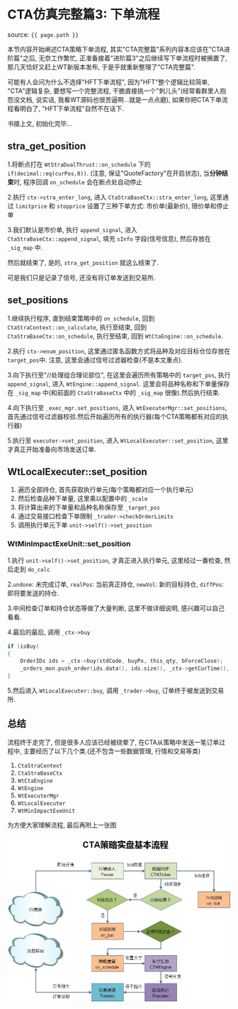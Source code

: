 # CTA仿真完整篇3: 下单流程

source: `{{ page.path }}`

本节内容开始阐述CTA策略下单流程, 其实"CTA完整篇"系列内容本应该在"CTA进阶篇"之后, 无奈工作繁忙, 正准备接着"进阶篇3"之后继续写下单流程时被搁置了, 那几天恰好又赶上WT新版本发布, 于是乎就重新整理了"CTA完整篇".

可能有人会问为什么不选择"HFT下单流程", 因为"HFT"整个逻辑比较简单, "CTA"逻辑复杂, 要想写一个完整流程, 干脆直接挑一个"刺儿头"(经常看群里人抱怨没文档, 说实话, 我看WT源码也很苦逼啊...就是一点点磨), 如果你把CTA下单流程看明白了, "HFT下单流程"自然不在话下.

书接上文, 初始化完毕...

## stra_get_position

1.将断点打在 `WtStraDualThrust::on_schedule` 下的 `if(decimal::eq(curPos,0))`. (注意, 保证"QuoteFactory"在开启状态), 当**分钟结束**时, 程序回调 `on_schedule` 会在断点处自动停止

2.执行 `ctx->stra_enter_long`, 进入 `CtaStraBaseCtx::stra_enter_long`, 这里通过 `limitprice` 和 `stopprice` 设置了三种下单方式: 市价单(最新价), 限价单和停止单

3.我们默认是市价单, 执行 `append_signal`, 进入 `CtaStraBaseCtx::append_signal`, 填充 `sInfo` 字段(信号信息), 然后存放在 `_sig_map` 中.

然后就结束了, 是的, `stra_get_position` 就这么结束了.

可是我们只是记录了信号, 还没有将订单发送到交易所.

## set_positions

1.继续执行程序, 直到结束策略中的 `on_schedule`, 回到 `CtaStraContext::on_calculate`, 执行至结束, 回到 `CtaStraBaseCtx::on_schedule`, 执行至结束, 回到 `WtCtaEngine::on_schedule`.

2.执行 `ctx->enum_position`, 这里通过匿名函数方式将品种及对应目标仓位存放在 `target_pos`中. 注意, 这里会通过信号过滤器检查(不是本文重点).

3.向下执行至"//处理组合理论部位", 在这里会遍历所有策略中的 `target_pos`, 执行 `append_signal`, 进入 `WtEngine::append_signal`. 这里会将品种名称和下单量保存在 `_sig_map` 中(和前面的 `CtaStraBaseCtx` 中的 `_sig_map` 很像).然后执行结束.

4.向下执行至 `_exec_mgr.set_positions`, 进入 `WtExecuterMgr::set_positions`, 首先通过信号过滤器校验.然后开始遍历所有的执行器(每个CTA策略都有对应的执行器)

5.执行至 `executer->set_position`, 进入 `WtLocalExecuter::set_position`, 这里才真正开始准备向市场发送订单.

## WtLocalExecuter::set_position

1. 遍历全部持仓, 首先获取执行单元(每个策略都对应一个执行单元)
2. 然后检查品种下单量, 这里乘以配置中的 `_scale`
3. 将计算出来的下单量和品种名称保存至 `_target_pos`
4. 通过交易接口检查下单限制 `_trader->checkOrderLimits`
5. 调用执行单元下单 `unit->self()->set_position`


### WtMinImpactExeUnit::set_position

1.执行 `unit->self()->set_position`, 才真正进入执行单元, 这里经过一番检查, 然后走到 `do_calc`

2.`undone`: 未完成订单, `realPos`: 当前真正持仓, `newVol`: 新的目标持仓, `diffPos`: 即将要发送的持仓.

3.中间检查订单和持仓状态等做了大量判断, 这里不做详细说明, 感兴趣可以自己看看. 

4.最后的最后, 调用 `_ctx->buy`

```cpp
if (isBuy)
{
    OrderIDs ids = _ctx->buy(stdCode, buyPx, this_qty, bForceClose);
    _orders_mon.push_order(ids.data(), ids.size(), _ctx->getCurTime(), isCanCancel);
}
```

5.然后进入 `WtLocalExecuter::buy`, 调用 `_trader->buy`, 订单终于被发送到交易所. 

## 总结

流程终于走完了, 但是很多人应该已经被绕晕了, 在CTA从策略中发送一笔订单过程中, 主要经历了以下几个类.(还不包含一些数据管理, 行情和交易等类)

1. `CtaStraContext`
2. `CtaStraBaseCtx`
3. `WtCtaEngine`
4. `WtEngine`
5. `WtExecuterMgr`
6. `WtLocalExecuter`
7. `WtMinImpactExeUnit`

为方便大家理解流程, 最后再附上一张图

![](../../assets/wt/../images/wt/wt040.jpg)